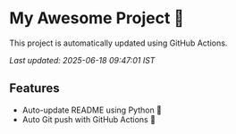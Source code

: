 # My Awesome Project 🚀

This project is automatically updated using GitHub Actions.

_Last updated: 2025-06-18 09:47:01 IST_

## Features
- Auto-update README using Python 🐍
- Auto Git push with GitHub Actions 🤖
